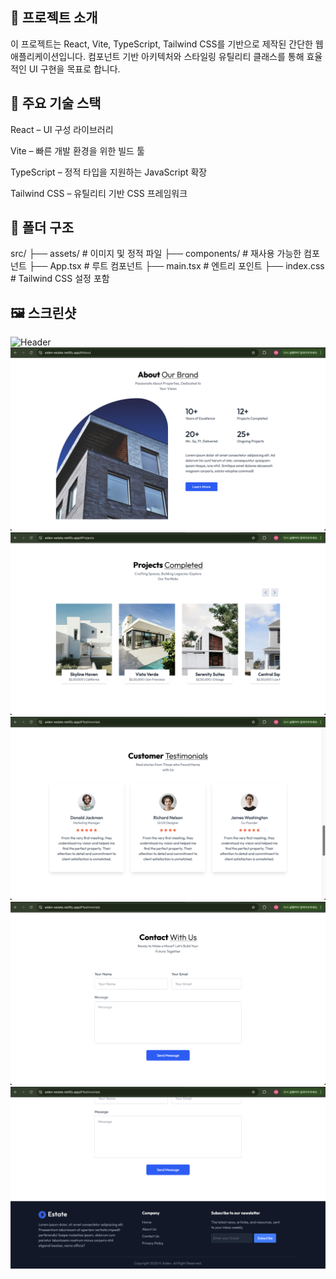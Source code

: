 ## 📝 프로젝트 소개

이 프로젝트는 React, Vite, TypeScript, Tailwind CSS를 기반으로 제작된 간단한 웹 애플리케이션입니다. 컴포넌트 기반 아키텍처와 스타일링 유틸리티 클래스를 통해 효율적인 UI 구현을 목표로 합니다.

## 🚀 주요 기술 스택

React – UI 구성 라이브러리

Vite – 빠른 개발 환경을 위한 빌드 툴

TypeScript – 정적 타입을 지원하는 JavaScript 확장

Tailwind CSS – 유틸리티 기반 CSS 프레임워크

## 📁 폴더 구조

src/
├── assets/ # 이미지 및 정적 파일
├── components/ # 재사용 가능한 컴포넌트
├── App.tsx # 루트 컴포넌트
├── main.tsx # 엔트리 포인트
├── index.css # Tailwind CSS 설정 포함

## 🖼️ 스크린샷

![Header](./screenshot.png)
![About](./screenshot2.png)
![Projects](./screenshot3.png)
![Testimonials](./screenshot4.png)
![Contact](./screenshot5.png)
![Footer](./screenshot6.png)
